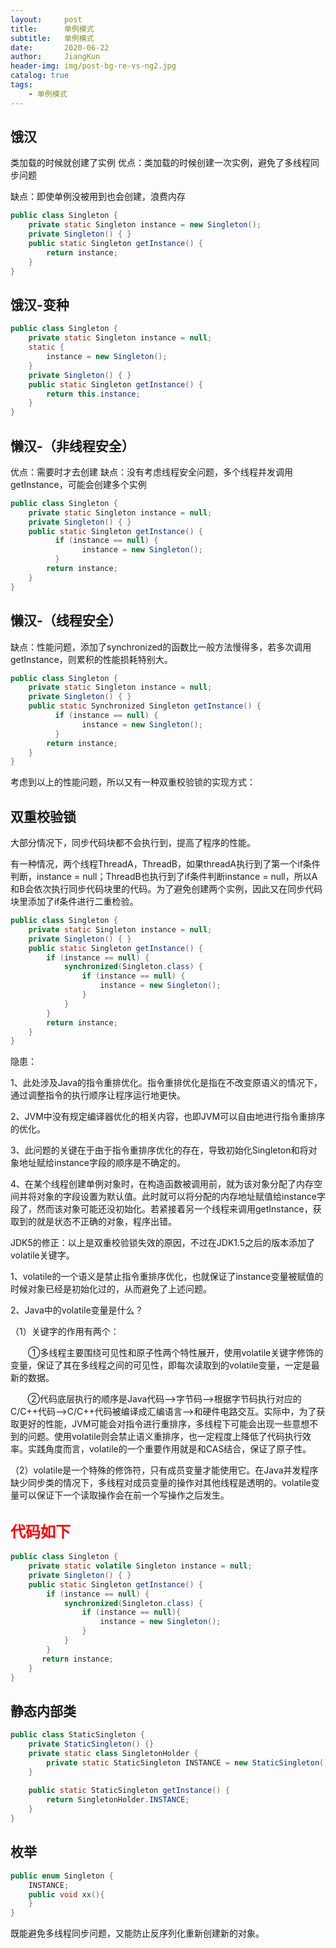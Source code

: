 ```yaml
---
layout:     post
title:      单例模式
subtitle:   单例模式
date:       2020-06-22
author:     JiangKun
header-img: img/post-bg-re-vs-ng2.jpg
catalog: true
tags:
    - 单例模式
---
```




**饿汉**
-

类加载的时候就创建了实例
优点：类加载的时候创建一次实例，避免了多线程同步问题

缺点：即使单例没被用到也会创建，浪费内存

```java
public class Singleton {
    private static Singleton instance = new Singleton();
    private Singleton() { }
    public static Singleton getInstance() {
        return instance; 
    }
}
```

**饿汉-变种**
-

```java
public class Singleton {
    private static Singleton instance = null;
    static {
        instance = new Singleton();
    }
    private Singleton() { }
    public static Singleton getInstance() {
        return this.instance; 
    }
}
```

**懒汉-（非线程安全）**
-

优点：需要时才去创建
缺点：没有考虑线程安全问题，多个线程并发调用getInstance，可能会创建多个实例

```java
public class Singleton {
    private static Singleton instance = null;
    private Singleton() { }
    public static Singleton getInstance() {
          if (instance == null) {
                instance = new Singleton();
          }
        return instance;
    }
}
```

**懒汉-（线程安全）**
-

缺点：性能问题，添加了synchronized的函数比一般方法慢得多，若多次调用getInstance，则累积的性能损耗特别大。

```java
public class Singleton {
    private static Singleton instance = null;
    private Singleton() { }
    public static Synchronized Singleton getInstance() {
          if (instance == null) {
                instance = new Singleton();
          }
        return instance;
    }
}
```
考虑到以上的性能问题，所以又有一种双重校验锁的实现方式：

**双重校验锁**
-

大部分情况下，同步代码块都不会执行到，提高了程序的性能。

有一种情况，两个线程ThreadA，ThreadB，如果threadA执行到了第一个if条件判断，instance = null；ThreadB也执行到了if条件判断instance = null，所以A和B会依次执行同步代码块里的代码。为了避免创建两个实例，因此又在同步代码块里添加了if条件进行二重检验。

```java
public class Singleton {
    private static Singleton instance = null;
    private Singleton() { }
    public static Singleton getInstance() {
        if (instance == null) {
            synchronized(Singleton.class) {
                if (instance == null) {
                    instance = new Singleton();
                }
            }
        }
        return instance;
    }
}
```
隐患：

1、此处涉及Java的指令重排优化。指令重排优化是指在不改变原语义的情况下，通过调整指令的执行顺序让程序运行地更快。

2、JVM中没有规定编译器优化的相关内容，也即JVM可以自由地进行指令重排序的优化。

3、此问题的关键在于由于指令重排序优化的存在，导致初始化Singleton和将对象地址赋给instance字段的顺序是不确定的。

4、在某个线程创建单例对象时，在构造函数被调用前，就为该对象分配了内存空间并将对象的字段设置为默认值。此时就可以将分配的内存地址赋值给instance字段了，然而该对象可能还没初始化。若紧接着另一个线程来调用getInstance，获取到的就是状态不正确的对象，程序出错。

JDK5的修正：以上是双重校验锁失效的原因，不过在JDK1.5之后的版本添加了volatile关键字。

1、volatile的一个语义是禁止指令重排序优化，也就保证了instance变量被赋值的时候对象已经是初始化过的，从而避免了上述问题。

2、Java中的volatile变量是什么？

   （1）关键字的作用有两个：

   &ensp;&ensp;&ensp;&ensp;①多线程主要围绕可见性和原子性两个特性展开，使用volatile关键字修饰的变量，保证了其在多线程之间的可见性，即每次读取到的volatile变量，一定是最新的数据。

   &nbsp; &nbsp; &nbsp; &nbsp;②代码底层执行的顺序是Java代码-->字节码-->根据字节码执行对应的C/C++代码-->C/C++代码被编译成汇编语言-->和硬件电路交互。实际中，为了获取更好的性能，JVM可能会对指令进行重排序，多线程下可能会出现一些意想不到的问题。使用volatile则会禁止语义重排序，也一定程度上降低了代码执行效率。实践角度而言，volatile的一个重要作用就是和CAS结合，保证了原子性。

   （2）volatile是一个特殊的修饰符，只有成员变量才能使用它。在Java并发程序缺少同步类的情况下，多线程对成员变量的操作对其他线程是透明的。volatile变量可以保证下一个读取操作会在前一个写操作之后发生。


<font size = "5" color = "red">代码如下</font>
-


```java
public class Singleton {
    private static volatile Singleton instance = null;
    private Singleton() { }
    public static Singleton getInstance() {
        if (instance == null) {
            synchronized(Singleton.class) {
                if (instance == null){
                    instance = new Singleton();
                }
            }
        }
       return instance; 
    }
}
```

**静态内部类**
-

```java
public class StaticSingleton {
    private StaticSingleton() {}
    private static class SingletonHolder {
        private static StaticSingleton INSTANCE = new StaticSingleton();
    }
    
    public static StaticSingleton getInstance() {
        return SingletonHolder.INSTANCE;
    }
}
```

**枚举**
-

```java
public enum Singleton {
    INSTANCE;
    public void xx(){
    }
}
```
既能避免多线程同步问题，又能防止反序列化重新创建新的对象。
